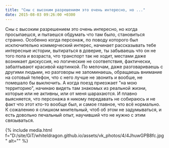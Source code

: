 ```yaml
---
title: "Сны с высоким разрешением это очень интересно, но ..."
date: 2015-08-03 09:26:00 +0300
---
```


Сны с высоким разрешением это очень интересно, но когда просыпаешся, и пытаешся обдумать что там было, становиться странно. Особенно когда персонаж, по поводу которого был исключительно коммерческий интерес, начинает рассказывать тебе интересные истории, вытираться в доверие, ты забываешь что он не того пола и возраста, что транспорт так не ходит, местами даже возникает дискуссия, но логические не соответствия, фактически, забалтывают красивой картинкой. По мелочам, даже разговариваешь с другими людьми, но разговоры не запоминаешь, обращаешь внимание на сотовый телефон, что с него лучше не звонить и вообше, не помешало бы выключить. А когда поезд приезжает "на мою территорию", начинаю видеть там знакомых из реальной жизни, которые или не активны, или от меня шарахаются. И плавно выясняется, что персонажа я никому передавать не собираюсь и не факт что этот кто-то вообще был, и самое главное, что всё нормально. К сожалению я слишком мнительный, чтоб об этом не задумываться, и есть довольно печальный опыт, научивший что не нужно с этим связываться.

{% include media.html f="D:/site/GiT/whiteldragon.github.io/assets/vk_photos/4/4JhuwGPB8fc.jpg" alt="" %}
